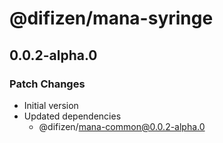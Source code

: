 # @difizen/mana-syringe

## 0.0.2-alpha.0

### Patch Changes

- Initial version
- Updated dependencies
  - @difizen/mana-common@0.0.2-alpha.0
